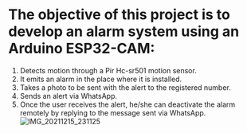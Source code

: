 # The objective of this project is to develop an alarm system using an Arduino ESP32-CAM:

1. Detects motion through a Pir Hc-sr501 motion sensor.
2. It emits an alarm in the place where it is installed.
3. Takes a photo to be sent with the alert to the registered number.
4. Sends an alert via WhatsApp.
5. Once the user receives the alert, he/she can deactivate the alarm remotely by replying to the message sent via WhatsApp.
![IMG_20211215_231125](https://user-images.githubusercontent.com/49489906/146316902-872cdd42-f218-43b0-a125-2c3e5932d2a5.jpg)
